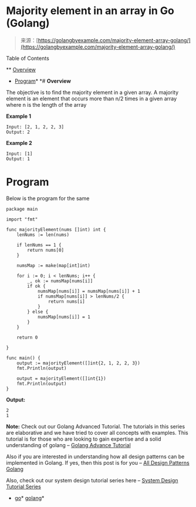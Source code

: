 <!--yml
category: 未分类
date: 2024-10-13 06:50:20
-->

# Majority element in an array in Go (Golang)

> 来源：[https://golangbyexample.com/majority-element-array-golang/](https://golangbyexample.com/majority-element-array-golang/)

Table of Contents

 **   [Overview](#Overview "Overview")
*   [Program](#Program "Program")*  *# **Overview**

The objective is to find the majority element in a given array. A majority element is an element that occurs more than n/2 times in a given array where n is the length of the array

**Example 1**

```
Input: [2, 1, 2, 2, 3]
Output: 2
```

**Example 2**

```
Input: [1]
Output: 1
```

# **Program**

Below is the program for the same

```
package main

import "fmt"

func majorityElement(nums []int) int {
	lenNums := len(nums)

	if lenNums == 1 {
		return nums[0]
	}

	numsMap := make(map[int]int)

	for i := 0; i < lenNums; i++ {
		_, ok := numsMap[nums[i]]
		if ok {
			numsMap[nums[i]] = numsMap[nums[i]] + 1
			if numsMap[nums[i]] > lenNums/2 {
				return nums[i]
			}
		} else {
			numsMap[nums[i]] = 1
		}
	}

	return 0

}

func main() {
	output := majorityElement([]int{2, 1, 2, 2, 3})
	fmt.Println(output)

	output = majorityElement([]int{1})
	fmt.Println(output)
}
```

**Output:**

```
2
1
```

**Note:** Check out our Golang Advanced Tutorial. The tutorials in this series are elaborative and we have tried to cover all concepts with examples. This tutorial is for those who are looking to gain expertise and a solid understanding of golang – [Golang Advance Tutorial](https://golangbyexample.com/golang-comprehensive-tutorial/)

Also if you are interested in understanding how all design patterns can be implemented in Golang. If yes, then this post is for you – [All Design Patterns Golang](https://golangbyexample.com/all-design-patterns-golang/)

Also, check out our system design tutorial series here – [System Design Tutorial Series](https://techbyexample.com/system-design-questions/)

*   [go](https://golangbyexample.com/tag/go/)*   [golang](https://golangbyexample.com/tag/golang/)*